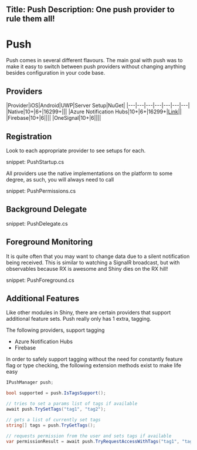 Title: Push
Description: One push provider to rule them all!
---

# Push
Push comes in several different flavours.  The main goal with push was to make it easy to switch between push providers without changing anything besides configuration in your code base.


## Providers
|Provider|iOS|Android|UWP|Server Setup|NuGet|
|---|---|---|---|---|---|---|
|Native|10+|6+|16299+|||
|Azure Notification Hubs|10+|6+|16299+|[Link](https://docs.microsoft.com/en-ca/azure/notification-hubs/)||
|Firebase|10+|6||||
|OneSignal|10+|6||||

## Registration
Look to each appropriate provider to see setups for each.  

snippet: PushStartup.cs

All providers use the native implementations on the platform to some degree, as such, you will always need to call

snippet: PushPermissions.cs

## Background Delegate
snippet: PushDelegate.cs

## Foreground Monitoring
It is quite often that you may want to change data due to a silent notification being received.  This is similar to watching a SignalR broadcast, but with observables because RX is awesome and Shiny dies on the RX hill!

snippet: PushForeground.cs

## Additional Features
Like other modules in Shiny, there are certain providers that support additional feature sets.  Push really only has 1 extra, tagging.

The following providers, support tagging
* Azure Notification Hubs
* Firebase

In order to safely support tagging without the need for constantly feature flag or type checking, the following extension methods exist to make life easy

```csharp
IPushManager push;

bool supported = push.IsTagsSupport();

// tries to set a params list of tags if available
await push.TrySetTags("tag1", "tag2");

// gets a list of currently set tags
string[] tags = push.TryGetTags(); 

// requests permission from the user and sets tags if available
var permissionResult = await push.TryRequestAccessWithTags("tag1", "tag2");
```